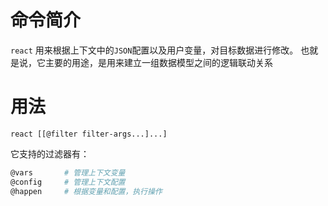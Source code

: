# 命令简介

`react` 用来根据上下文中的`JSON`配置以及用户变量，对目标数据进行修改。
也就是说，它主要的用途，是用来建立一组数据模型之间的逻辑联动关系
    

# 用法

```
react [[@filter filter-args...]...]
```

它支持的过滤器有：

```bash
@vars       # 管理上下文变量
@config     # 管理上下文配置
@happen     # 根据变量和配置，执行操作
```

